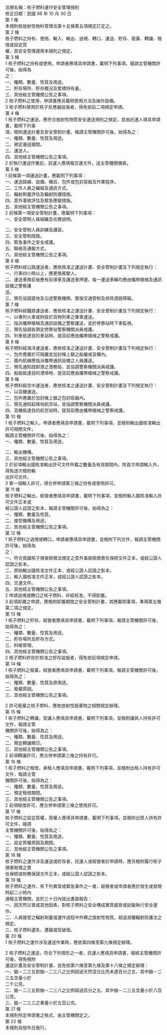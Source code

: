 法規名稱：核子燃料運作安全管理規則  
修正日期：民國 98 年 10 月 30 日  
第 1 條  
本規則依放射性物料管理法第十五條第五項規定訂定之。  
第 2 條  
核子燃料之持有、使用、輸入、輸出、過境、轉口、運送、貯存、廢棄、轉讓、租借或設定質  
權，其安全管理適用本規則之規定。  
第 3 條  
1 核子燃料之持有或使用，申請者應填具申請書，載明下列事項，報請主管機關許可後，始得為  
之：  
一、種類、數量、性質及用途。  
二、貯存場所、貯存概況及累積持有量。  
三、其他經主管機關公告之事項。  
2 核子燃料之使用，申請書應另載明使用方法及操作設備。  
3 核子燃料使用於核子反應器設施者，得免依前二項規定申請。  
第 4 條  
1 核子燃料之運送，應符合放射性物質安全運送規則之規定，並由託運人填具申請書，載明下列事  
項，檢附運送計畫及安全管制計畫，報請主管機關許可後，始得為之：  
一、種類、數量、性質及用途。  
二、預定運送期間。  
三、運送人。  
四、其他經主管機關公告之事項。  
2 於執行運送作業前，託運人應填報交運文件，送主管機關備查。  
第 5 條  
1 前條第一項運送計畫，應載明下列事項：  
一、運送路線、設備、機具、包件或包封容器及作業程序。  
二、工作人員之編組及通訊方式。  
三、輻射劑量評估及輻射防護措施。  
四、意外事故評估及緊急應變措施。  
五、其他經主管機關公告之事項。  
2 前條第一項安全管制計畫，應載明下列事項：  
一、安全管制人員組織及任務說明。  


二、安全管制人員訓練及講習。  
三、安全管制措施。  
四、緊急事件之安全戒護。  
五、聯絡及通報方式。  
六、其他經主管機關公告之事項。  
第 6 條  
核子燃料經公路運送者，應依核准之運送計畫、安全管制計畫及下列規定執行：  
一、行車四小時以上，應更換駕駛人。  
二、運送車隊前後應有前導車及護送車押運，每一運送車輛均應由攜帶槍械及通訊設備之警察護  
送。  
三、預先協調當地及沿途警察機關，實施交通管制及排除道路障礙。  
第 7 條  
核子燃料經鐵路運送者，應依核准之運送計畫、安全管制計畫及下列規定執行：  
一、以專列火車或附掛於貨物列車之專車運送。  
二、指派攜帶槍械及通訊設備之警察護送，並於停靠站時下車監視。  
三、預先協調各預定停靠站警察機關派員戒護。  
四、列車抵達目的車站時，提貨前應由攜帶槍械之警察戒護。  
第 8 條  
核子燃料經海洋運送者，應依核准之運送計畫、安全管制計畫及下列規定執行：  
一、包件應置於可隔離並加封條上鎖之船艙或貨櫃內。  
二、國內航線應指派攜帶通訊設備之人員護送。  
三、預先通知啟卸港之港務局，並協調警察機關派員戒護。  
四、船舶抵達目的港埠時，提貨前應由攜帶槍械之警察戒護。  
第 9 條  
核子燃料經空中運送者，應依核准之運送計畫、安全管制計畫及下列規定執行：  
一、以貨機運送。  
二、包件應置於加封條上鎖之包封容器內。  
三、預先通知起降地航空站，並協調警察機關派員戒護。  
四、貨機抵達目的航空站時，提貨前應由攜帶槍械之警察戒護。  
第 10 條  
1 核子燃料之輸入，申請者應填具申請書，載明下列事項，並檢附輸出國核准輸出許可相關文件，  
報請主管機關許可後，始得為之：  
一、種類、數量、性質及用途。  


二、輸出機構。  
三、其他經主管機關公告之事項。  
2 於前項輸出國核准輸出許可文件所載之數量及有效期間內，除首次申請輸入外，得免逐次檢附輸  
出許可文件。  
3 第一項輸入許可，得合併申請第三條之持有或使用許可。  
第 11 條  
核子燃料之輸出，經營者應填具申請書，載明下列事項，並檢附輸入國核准輸入許可文件正本或  
經公證人認證之影本，報請主管機關許可後，始得為之：  
一、種類、數量及性質。  
二、接受機構及用途。  
三、其他經主管機關公告之事項。  
第 12 條  
1 核子燃料之過境或轉口，申請者應填具申請書，並檢附下列文件，報請主管機關許可後，始得為  
之：  
一、符合我國核子損害賠償法規定之意外事故賠償責任保險文件正本，或經公證人認證之影本。  
二、原始輸出國核准文件正本，或經公證人認證之影本。  
三、輸入國核准文件正本，或經公證人認證之影本。  
四、交運文件。  
五、其他經主管機關公告之事項。  
2 申請過境或轉口之核子燃料，非經核准，不得卸置。  
3 前項卸置之申請，應檢附卸置期間之安全管制計畫，其應載明事項，準用第五條第二項之規定。  
第 13 條  
1 核子燃料之貯存，經營者應填具申請書，載明下列事項，報請主管機關許可後，始得為之：  
一、種類、數量、性質及用途。  
二、貯存場所及貯存方式。  
三、料帳管理。  
四、其他經主管機關公告之事項。  
2 核子燃料貯存於核准之貯存設施者，得免依前項規定申請。  
第 14 條  
1 核子燃料之廢棄，經營者應填具申請書，載明下列事項，報請主管機關許可後，始得為之：  
一、種類、數量、性質及原用途。  
二、廢棄原因。  
三、其他經主管機關公告之事項。  


2 許可廢棄之核子燃料，應依放射性廢棄物之相關規定辦理。  
第 15 條  
1 核子燃料之轉讓，受讓人應填具申請書，載明下列事項，並檢附讓與人持有許可文件，報請主管  
機關許可後，始得為之：  
一、種類、數量、性質及用途。  
二、預定轉讓期日。  
三、其他經主管機關公告之事項。  
2 前項轉讓許可，應合併申請第三條之持有許可。  
第 16 條  
1 核子燃料之租借，承租人應填具申請書，載明下列事項，並檢附出租人持有許可文件，報請主管  
機關許可後，始得為之：  
一、種類、數量、性質及用途。  
二、預定租借期間。  
三、其他經主管機關公告之事項。  
2 前項租借許可，應合併申請第三條之使用許可。  
第 17 條  
核子燃料之設定質權，質權人應填具申請書，載明下列事項，並檢附出質人持有許可文件，報請  
主管機關許可後，始得為之：  
一、種類、數量、性質及用途。  
二、設定質權原因及期間。  
三、其他經主管機關公告之事項。  
第 18 條  
核子燃料之運作涉及運送或貯存者，託運人或經營者於申請時，應另檢附履行核子損害賠償之責  
任保險或財務保證文件正本，或經公證人認證之影本。  
第 19 條  
核子燃料之運作，有下列異常或緊急事件之一者，經營者或申請者應於發生或發現時起二小時內  
通報主管機關，並於三十日內提出書面報告：  
一、因天然災害或其他因素，對核子燃料之安全構成實質威脅或妨礙執行安全運作。  
二、人員接受之輻射劑量或運作過程中外釋之放射性物質，超過游離輻射防護法之規定。  
三、核子燃料遺失、遭竊或受破壞。  
第 20 條  
1 核子燃料之運作涉及運送作業時，應依第四條至第九條規定辦理。  


2 核子燃料之運送，符合下列情形之一者，託運人應填具申請書，報經主管機關許可後，得免檢附  
運送計畫及安全管制計畫，並免依第六條至第九條及第十八條之規定辦理：  
一、鈾－二三五對鈾－二三八之比例超過天然混合比而未達百分之五，其中鈾－二三五含量小於  
二千公克。  
二、鈾－二三五對鈾－二三八之比例超過百分之五，其中鈾－二三五含量小於八百公克。  
三、鈾－二三三之重量小於五百公克。  
第 21 條  
本規則所定申請書之格式，由主管機關定之。  
第 22 條  
本規則自發布日施行。  



